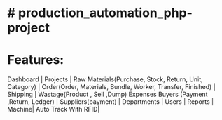 # # production_automation_php-project
 # Features: 
 Dashboard | Projects | 
 Raw Materials(Purchase, Stock,
 Return, Unit, Category) | 
 Order(Order, Materials, Bundle, Worker,
 Transfer, Finished) | Shipping | 
 Wastage(Product , Sell ,Dump) Expenses
 Buyers (Payment ,Return, Ledger) | 
 Suppliers(payment) | Departments |
 Users | Reports | 
 Machine| Auto Track With RFID|
